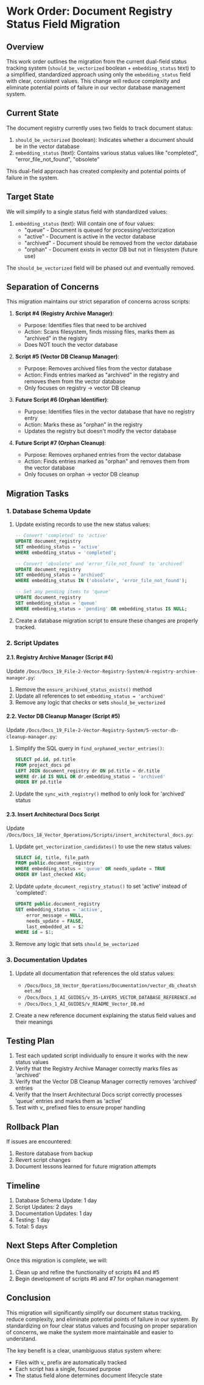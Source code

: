 # Work Order: Document Registry Status Field Migration

## Overview

This work order outlines the migration from the current dual-field status tracking system (`should_be_vectorized` boolean + `embedding_status` text) to a simplified, standardized approach using only the `embedding_status` field with clear, consistent values. This change will reduce complexity and eliminate potential points of failure in our vector database management system.

## Current State

The document registry currently uses two fields to track document status:
1. `should_be_vectorized` (boolean): Indicates whether a document should be in the vector database
2. `embedding_status` (text): Contains various status values like "completed", "error_file_not_found", "obsolete"

This dual-field approach has created complexity and potential points of failure in the system.

## Target State

We will simplify to a single status field with standardized values:

1. `embedding_status` (text): Will contain one of four values:
   - "queue" - Document is queued for processing/vectorization
   - "active" - Document is active in the vector database
   - "archived" - Document should be removed from the vector database
   - "orphan" - Document exists in vector DB but not in filesystem (future use)

The `should_be_vectorized` field will be phased out and eventually removed.

## Separation of Concerns

This migration maintains our strict separation of concerns across scripts:

1. **Script #4 (Registry Archive Manager)**:
   - Purpose: Identifies files that need to be archived
   - Action: Scans filesystem, finds missing files, marks them as "archived" in the registry
   - Does NOT touch the vector database

2. **Script #5 (Vector DB Cleanup Manager)**:
   - Purpose: Removes archived files from the vector database
   - Action: Finds entries marked as "archived" in the registry and removes them from the vector database
   - Only focuses on registry → vector DB cleanup

3. **Future Script #6 (Orphan Identifier)**:
   - Purpose: Identifies files in the vector database that have no registry entry
   - Action: Marks these as "orphan" in the registry
   - Updates the registry but doesn't modify the vector database

4. **Future Script #7 (Orphan Cleanup)**:
   - Purpose: Removes orphaned entries from the vector database
   - Action: Finds entries marked as "orphan" and removes them from the vector database
   - Only focuses on orphan → vector DB cleanup

## Migration Tasks

### 1. Database Schema Update

1. Update existing records to use the new status values:
   ```sql
   -- Convert 'completed' to 'active'
   UPDATE document_registry 
   SET embedding_status = 'active' 
   WHERE embedding_status = 'completed';
   
   -- Convert 'obsolete' and 'error_file_not_found' to 'archived'
   UPDATE document_registry 
   SET embedding_status = 'archived' 
   WHERE embedding_status IN ('obsolete', 'error_file_not_found');
   
   -- Set any pending items to 'queue'
   UPDATE document_registry 
   SET embedding_status = 'queue' 
   WHERE embedding_status = 'pending' OR embedding_status IS NULL;
   ```

2. Create a database migration script to ensure these changes are properly tracked.

### 2. Script Updates

#### 2.1. Registry Archive Manager (Script #4)

Update `/Docs/Docs_19_File-2-Vector-Registry-System/4-registry-archive-manager.py`:

1. Remove the `ensure_archived_status_exists()` method
2. Update all references to set `embedding_status = 'archived'`
3. Remove any logic that checks or sets `should_be_vectorized`

#### 2.2. Vector DB Cleanup Manager (Script #5)

Update `/Docs/Docs_19_File-2-Vector-Registry-System/5-vector-db-cleanup-manager.py`:

1. Simplify the SQL query in `find_orphaned_vector_entries()`:
   ```sql
   SELECT pd.id, pd.title
   FROM project_docs pd
   LEFT JOIN document_registry dr ON pd.title = dr.title
   WHERE dr.id IS NULL OR dr.embedding_status = 'archived'
   ORDER BY pd.title
   ```

2. Update the `sync_with_registry()` method to only look for 'archived' status

#### 2.3. Insert Architectural Docs Script

Update `/Docs/Docs_18_Vector_Operations/Scripts/insert_architectural_docs.py`:

1. Update `get_vectorization_candidates()` to use the new status values:
   ```sql
   SELECT id, title, file_path
   FROM public.document_registry
   WHERE embedding_status = 'queue' OR needs_update = TRUE
   ORDER BY last_checked ASC;
   ```

2. Update `update_document_registry_status()` to set 'active' instead of 'completed':
   ```sql
   UPDATE public.document_registry
   SET embedding_status = 'active',
       error_message = NULL,
       needs_update = FALSE,
       last_embedded_at = $2
   WHERE id = $1;
   ```

3. Remove any logic that sets `should_be_vectorized`

### 3. Documentation Updates

1. Update all documentation that references the old status values:
   - `/Docs/Docs_18_Vector_Operations/Documentation/vector_db_cheatsheet.md`
   - `/Docs/Docs_1_AI_GUIDES/v_35-LAYER5_VECTOR_DATABASE_REFERENCE.md`
   - `/Docs/Docs_1_AI_GUIDES/v_README_Vector_DB.md`

2. Create a new reference document explaining the status field values and their meanings

## Testing Plan

1. Test each updated script individually to ensure it works with the new status values
2. Verify that the Registry Archive Manager correctly marks files as 'archived'
3. Verify that the Vector DB Cleanup Manager correctly removes 'archived' entries
4. Verify that the Insert Architectural Docs script correctly processes 'queue' entries and marks them as 'active'
5. Test with v_ prefixed files to ensure proper handling

## Rollback Plan

If issues are encountered:
1. Restore database from backup
2. Revert script changes
3. Document lessons learned for future migration attempts

## Timeline

1. Database Schema Update: 1 day
2. Script Updates: 2 days
3. Documentation Updates: 1 day
4. Testing: 1 day
5. Total: 5 days

## Next Steps After Completion

Once this migration is complete, we will:
1. Clean up and refine the functionality of scripts #4 and #5
2. Begin development of scripts #6 and #7 for orphan management

## Conclusion

This migration will significantly simplify our document status tracking, reduce complexity, and eliminate potential points of failure in our system. By standardizing on four clear status values and focusing on proper separation of concerns, we make the system more maintainable and easier to understand.

The key benefit is a clear, unambiguous status system where:
- Files with v_ prefix are automatically tracked
- Each script has a single, focused purpose
- The status field alone determines document lifecycle state
